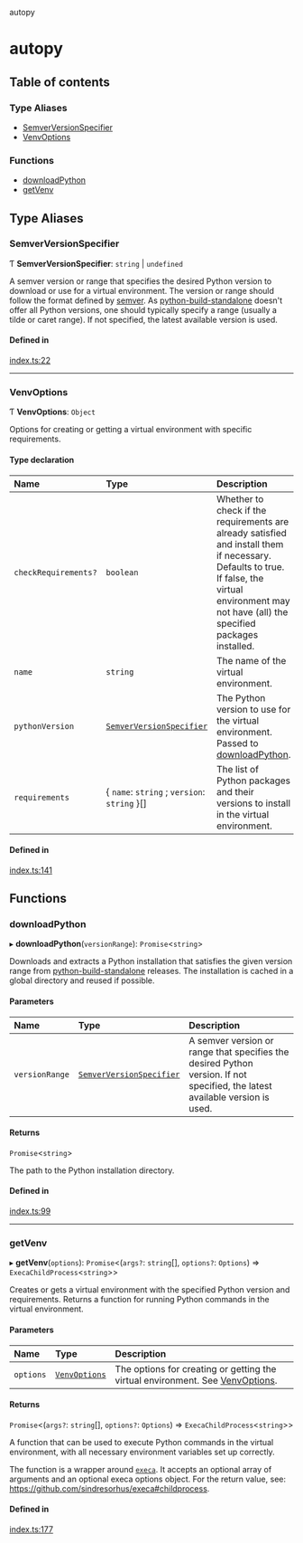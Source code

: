 autopy

# autopy

## Table of contents

### Type Aliases

- [SemverVersionSpecifier](README.md#semverversionspecifier)
- [VenvOptions](README.md#venvoptions)

### Functions

- [downloadPython](README.md#downloadpython)
- [getVenv](README.md#getvenv)

## Type Aliases

### SemverVersionSpecifier

Ƭ **SemverVersionSpecifier**: `string` \| `undefined`

A semver version or range that specifies the desired Python version to download or use for a virtual environment. The
version or range should follow the format defined by [semver](https://www.npmjs.com/package/semver). As
[python-build-standalone](https://github.com/indygreg/python-build-standalone) doesn't offer all Python versions, one
should typically specify a range (usually a tilde or caret range). If not specified, the latest available version is
used.

#### Defined in

[index.ts:22](https://github.com/tweaselORG/autopy/blob/main/src/index.ts#L22)

___

### VenvOptions

Ƭ **VenvOptions**: `Object`

Options for creating or getting a virtual environment with specific requirements.

#### Type declaration

| Name | Type | Description |
| :------ | :------ | :------ |
| `checkRequirements?` | `boolean` | Whether to check if the requirements are already satisfied and install them if necessary. Defaults to true. If false, the virtual environment may not have (all) the specified packages installed. |
| `name` | `string` | The name of the virtual environment. |
| `pythonVersion` | [`SemverVersionSpecifier`](README.md#semverversionspecifier) | The Python version to use for the virtual environment. Passed to [downloadPython](README.md#downloadpython). |
| `requirements` | { `name`: `string` ; `version`: `string`  }[] | The list of Python packages and their versions to install in the virtual environment. |

#### Defined in

[index.ts:141](https://github.com/tweaselORG/autopy/blob/main/src/index.ts#L141)

## Functions

### downloadPython

▸ **downloadPython**(`versionRange`): `Promise`<`string`\>

Downloads and extracts a Python installation that satisfies the given version range from
[python-build-standalone](https://github.com/indygreg/python-build-standalone) releases. The installation is cached
in a global directory and reused if possible.

#### Parameters

| Name | Type | Description |
| :------ | :------ | :------ |
| `versionRange` | [`SemverVersionSpecifier`](README.md#semverversionspecifier) | A semver version or range that specifies the desired Python version. If not specified, the latest available version is used. |

#### Returns

`Promise`<`string`\>

The path to the Python installation directory.

#### Defined in

[index.ts:99](https://github.com/tweaselORG/autopy/blob/main/src/index.ts#L99)

___

### getVenv

▸ **getVenv**(`options`): `Promise`<(`args?`: `string`[], `options?`: `Options`) => `ExecaChildProcess`<`string`\>\>

Creates or gets a virtual environment with the specified Python version and requirements. Returns a function for
running Python commands in the virtual environment.

#### Parameters

| Name | Type | Description |
| :------ | :------ | :------ |
| `options` | [`VenvOptions`](README.md#venvoptions) | The options for creating or getting the virtual environment. See [VenvOptions](README.md#venvoptions). |

#### Returns

`Promise`<(`args?`: `string`[], `options?`: `Options`) => `ExecaChildProcess`<`string`\>\>

A function that can be used to execute Python commands in the virtual environment, with all necessary
  environment variables set up correctly.

  The function is a wrapper around [`execa`](https://github.com/sindresorhus/execa). It accepts an optional array of
  arguments and an optional execa options object. For the return value, see:
  https://github.com/sindresorhus/execa#childprocess.

#### Defined in

[index.ts:177](https://github.com/tweaselORG/autopy/blob/main/src/index.ts#L177)
